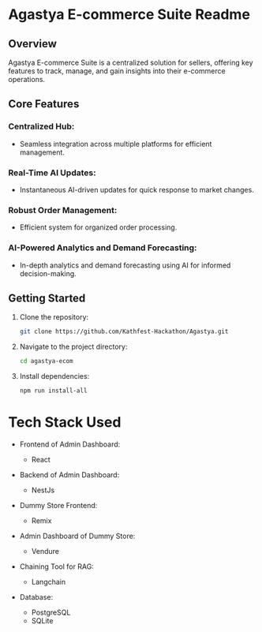 # Agastya E-commerce Suite Readme

## Overview

Agastya E-commerce Suite is a centralized solution for sellers, offering key features to track, manage, and gain insights into their e-commerce operations.


## Core Features

### Centralized Hub:

- Seamless integration across multiple platforms for efficient management.

### Real-Time AI Updates:

- Instantaneous AI-driven updates for quick response to market changes.

### Robust Order Management:

- Efficient system for organized order processing.

### AI-Powered Analytics and Demand Forecasting:

- In-depth analytics and demand forecasting using AI for informed decision-making.

## Getting Started

1. Clone the repository:

    ```bash
    git clone https://github.com/Kathfest-Hackathon/Agastya.git
    ```

2. Navigate to the project directory:

    ```bash
    cd agastya-ecom
    ```

3. Install dependencies:

    ```bash
    npm run install-all
    ```
# Tech Stack Used

- Frontend of Admin Dashboard:
  - React

- Backend of Admin Dashboard:
  - NestJs

- Dummy Store Frontend:
  - Remix

- Admin Dashboard of Dummy Store:
  - Vendure

- Chaining Tool for RAG:
  - Langchain

- Database:
  - PostgreSQL
  - SQLite
    

